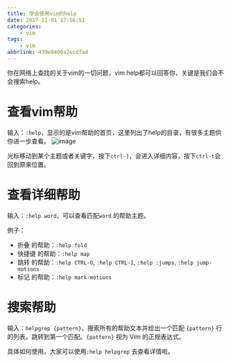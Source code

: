 ```yaml
---
title: 学会使用vim的help
date: 2017-11-01 17:56:51
categories:
    - vim
tags:
    - vim
abbrlink: 439e8400a2ecdfad
---
```


你在网络上查找的关于vim的一切问题，vim help都可以回答你，关键是我们会不会搜索help。


# 查看vim帮助

输入：`:help`，显示的是vim帮助的首页，这里列出了help的目录，有很多主题供你进一步查看。
![image](http://oxnimkw03.bkt.clouddn.com/vim-help20171101200032.png)

光标移动到某个主题或者关键字，按下`ctrl-]`，会进入详细内容，按下`ctrl-t`会回到原来位置。

# 查看详细帮助
输入：`:help word`，可以查看匹配`word` 的帮助主题。

例子：

* 折叠 的帮助：`:help fold`
* 快捷键 的帮助：`:help map`
* 跳转 的帮助：`:help CTRL-O`, `:help CTRL-I`, `:help :jumps`, `:help jump-motions`
* 标记 的帮助：`:help mark-motions`

# 搜索帮助

输入：`helpgrep {pattern}`，搜索所有的帮助文本并给出一个匹配 `{pattern}` 行的列表。跳转到第一个匹配。`{pattern}` 视为 Vim 的正规表达式。

具体如何使用，大家可以使用`:help helpgrep` 去查看详情啦。

